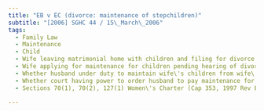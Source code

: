 ```yaml
---
title: "EB v EC (divorce: maintenance of stepchildren)"
subtitle: "[2006] SGHC 44 / 15\_March\_2006"
tags:
  - Family Law
  - Maintenance
  - Child
  - Wife leaving matrimonial home with children and filing for divorce
  - Wife applying for maintenance for children pending hearing of divorce petition
  - Whether husband under duty to maintain wife\'s children from wife\'s previous marriage after wife leaving matrimonial home with children
  - Whether court having power to order husband to pay maintenance for wife\'s children from wife\'s previous marriage
  - Sections 70(1), 70(2), 127(1) Women\'s Charter (Cap 353, 1997 Rev Ed)

---
```


